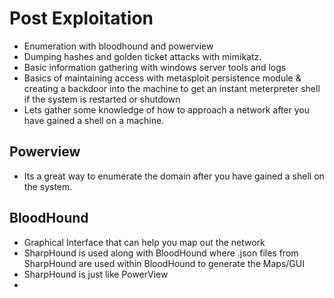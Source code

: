 # Post Exploitation
- Enumeration with bloodhound and powerview
- Dumping hashes and golden ticket attacks with mimikatz.
- Basic information gathering with windows server tools and logs
- Basics of maintaining access with metasploit persistence module & creating a backdoor into the machine to get an instant meterpreter shell if the system is restarted or shutdown
- Lets gather some knowledge of how to approach a network after you have gained a shell on a machine.

## Powerview
- Its a great way to enumerate the domain after you have gained a shell on the system.

## BloodHound
- Graphical Interface that can help you map out the network
- SharpHound is used along with BloodHound where .json files from SharpHound are used within BloodHound to generate the Maps/GUI
- SharpHound is just like PowerView
- 
